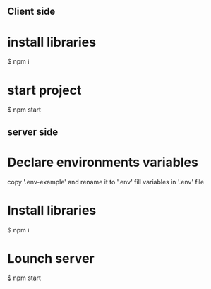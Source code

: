 ## Client side
# install libraries

$ npm i

# start project

$ npm start

## server side
# Declare environments variables
copy '.env-example' and rename it to '.env'
fill variables in '.env' file

# Install libraries
$ npm i

# Lounch server
$ npm start
